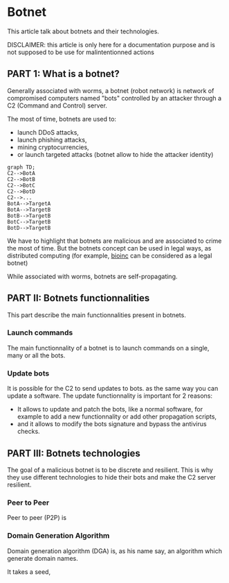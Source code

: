 # Botnet

This article talk about botnets and their technologies.

DISCLAIMER: this article is only here for a documentation purpose and is not supposed to be use for malintentionned actions

## PART 1: What is a botnet?

Generally associated with worms, a botnet (robot network) is network of compromised computers named "bots" controlled by an attacker through a C2 (Command and Control) server. 

The most of time, botnets are used to:
- launch DDoS attacks,
- launch phishing attacks,
- mining cryptocurrencies,
- or launch targeted attacks (botnet allow to hide the attacker identity)

```mermaid
graph TD;
C2-->BotA
C2-->BotB
C2-->BotC
C2-->BotD
C2-->...
BotA-->TargetA
BotA-->TargetB
BotB-->TargetB
BotC-->TargetB
BotD-->TargetB
```

We have to highlight that botnets are malicious and are associated to crime the most of time. But the botnets concept can be used in legal ways, as distributed computing (for example, [bioinc](https://boinc.berkeley.edu/) can be considered as a legal botnet)

While associated with worms, botnets are self-propagating.

## PART II: Botnets functionnalities

This part describe the main functionnalities present in botnets.

### Launch commands

The main functionnality of a botnet is to launch commands on a single, many or all the bots.

### Update bots

It is possible for the C2 to send updates to bots.  as the same way you can update a software. 
The update functionnality is important for 2 reasons:
- It allows to update and patch the bots, like a normal software, for example to add a new functionnality or add other propagation scripts,
- and it allows to modify the bots signature and bypass the antivirus checks.

## PART III: Botnets technologies

The goal of a malicious botnet is to be discrete and resilient. This is why they use different technologies to hide their bots and make the C2 server resilient.

### Peer to Peer

Peer to peer (P2P) is 

### Domain Generation Algorithm

Domain generation algorithm (DGA) is, as his name say, an algorithm which generate domain names. 

It takes a seed, 
